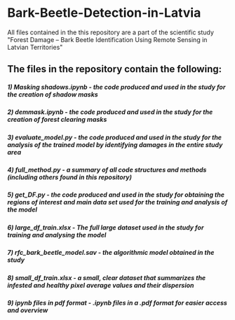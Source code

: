 # Bark-Beetle-Detection-in-Latvia

All files contained in the this repository are a part of the scientific study "Forest Damage – Bark Beetle Identification Using Remote Sensing in Latvian Territories"
## The files in the repository contain the following:
##### 1) Masking shadows.ipynb - the code produced and used in the study for the creation of shadow masks
##### 2) demmask.ipynb - the code produced and used in the study for the creation of forest clearing masks
##### 3) evaluate_model.py - the code produced and used in the study for the analysis of the trained model by identifying damages in the entire study area
##### 4) full_method.py - a summary of all code structures and methods (including others found in this repository)
##### 5) get_DF.py - the code produced and used in the study for obtaining the regions of interest and main data set used for the training and analysis of the model
##### 6) large_df_train.xlsx - The full large dataset used in the study for training and analysing the model
##### 7) rfc_bark_beetle_model.sav - the algorithmic model obtained in the study
##### 8) small_df_train.xlsx - a small, clear dataset that summarizes the infested and healthy pixel average values and their dispersion
##### 9) ipynb files in pdf format - .ipynb files in a .pdf format for easier access and overview

